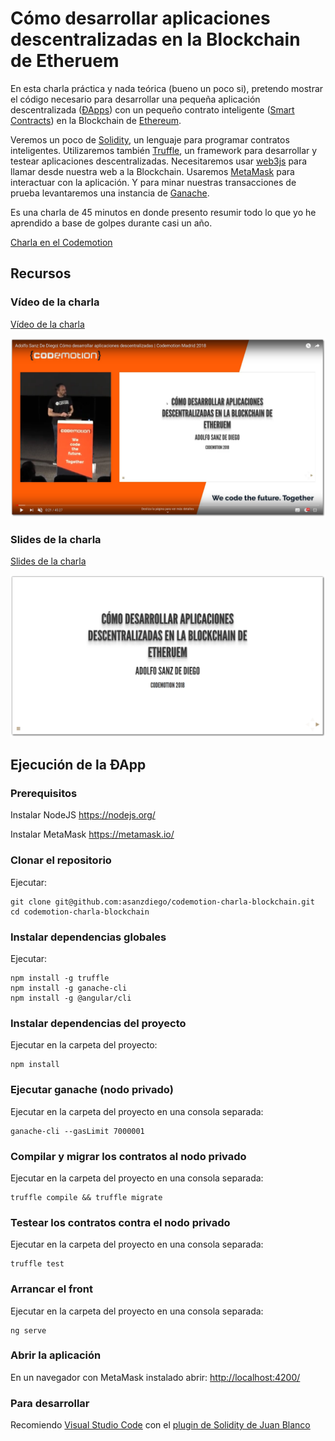 # Cómo desarrollar aplicaciones descentralizadas en la Blockchain de Etheruem

En esta charla práctica y nada teórica (bueno un poco si), pretendo mostrar el código necesario para desarrollar una pequeña aplicación descentralizada ([ÐApps](https://en.wikipedia.org/wiki/Decentralized_application)) con un pequeño contrato inteligente ([Smart Contracts](https://en.wikipedia.org/wiki/Smart_contract)) en la Blockchain de [Ethereum](https://www.ethereum.org/).

Veremos un poco de [Solidity](https://solidity.readthedocs.io/en/v0.4.24/), un lenguaje para programar contratos inteligentes. Utilizaremos también [Truffle](http://truffleframework.com/), un framework para desarrollar y testear aplicaciones descentralizadas. Necesitaremos usar [web3js](https://github.com/ethereum/web3.js/) para llamar desde nuestra web a la Blockchain. Usaremos [MetaMask](https://metamask.io/) para interactuar con la aplicación. Y para minar nuestras transacciones de prueba levantaremos una instancia de [Ganache](http://truffleframework.com/ganache/).

Es una charla de 45 minutos en donde presento resumir todo lo que yo he aprendido a base de golpes durante casi un año.

[Charla en el Codemotion](https://madrid2018.codemotionworld.com/conference/)

## Recursos

### Vídeo de la charla

[Vídeo de la charla](https://www.youtube.com/watch?v=P8W9YBqJnk0)

<a href="https://www.youtube.com/watch?v=P8W9YBqJnk0">
  <img src="./slides/img/video-sombra.png" alt="Vídeo de la charla"/>
</a>

### Slides de la charla

[Slides de la charla](https://asanzdiego.github.io/codemotion-charla-blockchain/)

<a href="https://asanzdiego.github.io/codemotion-charla-blockchain/">
  <img src="./slides/img/slides-sombra.png" alt="Slides de la charla"/>
</a>

## Ejecución de la ÐApp

### Prerequisitos

Instalar NodeJS https://nodejs.org/

Instalar MetaMask https://metamask.io/

### Clonar el repositorio

Ejecutar:

~~~
git clone git@github.com:asanzdiego/codemotion-charla-blockchain.git
cd codemotion-charla-blockchain
~~~

### Instalar dependencias globales

Ejecutar:

~~~
npm install -g truffle
npm install -g ganache-cli
npm install -g @angular/cli
~~~

### Instalar dependencias del proyecto

Ejecutar en la carpeta del proyecto:

~~~
npm install
~~~

### Ejecutar ganache (nodo privado)

Ejecutar en la carpeta del proyecto en una consola separada:

~~~
ganache-cli --gasLimit 7000001
~~~

### Compilar y migrar los contratos al nodo privado

Ejecutar en la carpeta del proyecto en una consola separada:

~~~
truffle compile && truffle migrate
~~~

### Testear los contratos contra el nodo privado

Ejecutar en la carpeta del proyecto en una consola separada:

~~~
truffle test
~~~

### Arrancar el front

Ejecutar en la carpeta del proyecto en una consola separada:

~~~
ng serve
~~~

### Abrir la aplicación

En un navegador con MetaMask instalado abrir: <http://localhost:4200/>

### Para desarrollar

Recomiendo [Visual Studio Code](https://code.visualstudio.com/) con el [plugin de Solidity de Juan Blanco](https://marketplace.visualstudio.com/items?itemName=JuanBlanco.solidity)